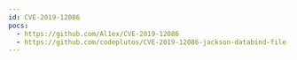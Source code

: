 ```yaml
---
id: CVE-2019-12086
pocs:
  - https://github.com/Al1ex/CVE-2019-12086
  - https://github.com/codeplutos/CVE-2019-12086-jackson-databind-file-read
---
```


